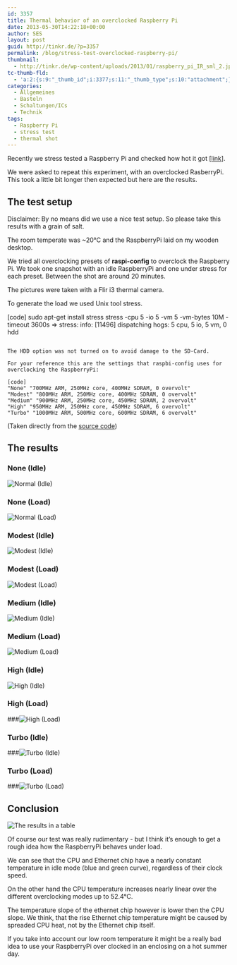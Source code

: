 ```yaml
---
id: 3357
title: Thermal behavior of an overclocked Raspberry Pi
date: 2013-05-30T14:22:18+00:00
author: SES
layout: post
guid: http://tinkr.de/?p=3357
permalink: /blog/stress-test-overclocked-raspberry-pi/
thumbnail:
  - http://tinkr.de/wp-content/uploads/2013/01/raspberry_pi_IR_sml_2.jpg
tc-thumb-fld:
  - 'a:2:{s:9:"_thumb_id";i:3377;s:11:"_thumb_type";s:10:"attachment";}'
categories:
  - Allgemeines
  - Basteln
  - Schaltungen/ICs
  - Technik
tags:
  - Raspberry Pi
  - stress test
  - thermal shot
---
```

Recently we stress tested a Raspberry Pi and checked how hot it got [[link](http://tinkr.de/blog/raspberry-pi-stress-test/)].

We were asked to repeat this experiment, with an overclocked RasberryPi. This took a little bit longer then expected but here are the results.

## The test setup

Disclaimer: By no means did we use a nice test setup. So please take this results with a grain of salt.

The room temperate was ~20°C and the RaspberryPi laid on my wooden desktop.

We tried all overclocking presets of **raspi-config** to overclock the Raspberry Pi. We took one snapshot with an idle RaspberryPi and one under stress for each preset. Between the shot are around 20 minutes.

The pictures were taken with a Flir i3 thermal camera.

To generate the load we used Unix tool stress.

[code]
sudo apt-get install stress
stress -cpu 5 -io 5 -vm 5 -vm-bytes 10M -timeout 3600s
=> stress: info: [11496] dispatching hogs: 5 cpu, 5 io, 5 vm, 0 hdd
```

The HDD option was not turned on to avoid damage to the SD-Card.

For your reference this are the settings that raspbi-config uses for overclocking the RaspberryPi:

[code]
"None" "700MHz ARM, 250MHz core, 400MHz SDRAM, 0 overvolt"
"Modest" "800MHz ARM, 250MHz core, 400MHz SDRAM, 0 overvolt"
"Medium" "900MHz ARM, 250MHz core, 450MHz SDRAM, 2 overvolt"
"High" "950MHz ARM, 250MHz core, 450MHz SDRAM, 6 overvolt"
"Turbo" "1000MHz ARM, 500MHz core, 600MHz SDRAM, 6 overvolt"
```
(Taken directly from the <a href="https://github.com/asb/raspi-config/blob/master/raspi-config" target="_blank">source code</a>)

## The results

### None (Idle)

<img loading="lazy" src="/assets/2013/05/IR_0033.jpg" alt="Normal (Idle)"   />

### None (Load)

<img loading="lazy" src="/assets/2013/05/IR_0035.jpg" alt="Normal (Load)"   />

### Modest (Idle)

<img loading="lazy" src="/assets/2013/05/IR_0037.jpg" alt="Modest (Idle)"   />

### Modest (Load)

<img loading="lazy" src="/assets/2013/05/IR_0039.jpg" alt="Modest (Load)"   />

### Medium (Idle)

<img loading="lazy" src="/assets/2013/05/IR_0041.jpg" alt="Medium (Idle)"   />

### Medium (Load)

<img loading="lazy" src="/assets/2013/05/IR_0043.jpg" alt="Medium (Load)"   />

### High (Idle)

<img loading="lazy" src="/assets/2013/05/IR_0045.jpg" alt="High (Idle)"   />

### High (Load)</p>

###<img loading="lazy" src="/assets/2013/05/IR_0047.jpg" alt="High (Load)"   />

### Turbo (Idle)</p>

###<img loading="lazy" src="/assets/2013/05/IR_0049.jpg" alt="Turbo (Idle)"   />

### Turbo (Load)</p>

###<img loading="lazy" src="/assets/2013/05/IR_0051.jpg" alt="Turbo (Load)"   />

## Conclusion

![The results in a table](/assets/2013/05/raspberry_pi_graph.png)

Of course our test was really rudimentary - but I think it&#8217;s enough to get a rough idea how the RaspberryPi behaves under load.

We can see that the CPU and Ethernet chip have a nearly constant temperature in idle mode (blue and green curve), regardless of their clock speed.

On the other hand the CPU temperature increases nearly linear over the different overclocking modes up to 52.4°C.

The temperature slope of the ethernet chip however is lower then the CPU slope. We think, that the rise Ethernet chip temperature might be caused by spreaded CPU heat, not by the Ethernet chip itself.

If you take into account our low room temperature it might be a really bad idea to use your RaspberryPi over clocked in an enclosing on a hot summer day.

